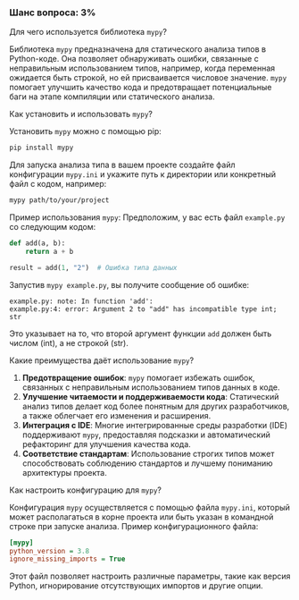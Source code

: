 ### Шанс вопроса: 3%

Для чего используется библиотека `mypy`?

Библиотека `mypy` предназначена для статического анализа типов в Python-коде. Она позволяет обнаруживать ошибки, связанные с неправильным использованием типов, например, когда переменная ожидается быть строкой, но ей присваивается числовое значение. `mypy` помогает улучшить качество кода и предотвращает потенциальные баги на этапе компиляции или статического анализа.

Как установить и использовать `mypy`?

Установить `mypy` можно с помощью pip:
```bash
pip install mypy
```

Для запуска анализа типа в вашем проекте создайте файл конфигурации `mypy.ini` и укажите путь к директории или конкретный файл с кодом, например:
```bash
mypy path/to/your/project
```

Пример использования `mypy`:
Предположим, у вас есть файл `example.py` со следующим кодом:
```python
def add(a, b):
    return a + b

result = add(1, "2")  # Ошибка типа данных
```

Запустив `mypy example.py`, вы получите сообщение об ошибке:
```
example.py: note: In function 'add':
example.py:4: error: Argument 2 to "add" has incompatible type int; str
```
Это указывает на то, что второй аргумент функции `add` должен быть числом (int), а не строкой (str).

Какие преимущества даёт использование `mypy`?

1. **Предотвращение ошибок**: `mypy` помогает избежать ошибок, связанных с неправильным использованием типов данных в коде.
2. **Улучшение читаемости и поддерживаемости кода**: Статический анализ типов делает код более понятным для других разработчиков, а также облегчает его изменения и расширения.
3. **Интеграция с IDE**: Многие интегрированные среды разработки (IDE) поддерживают `mypy`, предоставляя подсказки и автоматический рефакторинг для улучшения качества кода.
4. **Соответствие стандартам**: Использование строгих типов может способствовать соблюдению стандартов и лучшему пониманию архитектуры проекта.

Как настроить конфигурацию для `mypy`?

Конфигурация `mypy` осуществляется с помощью файла `mypy.ini`, который может располагаться в корне проекта или быть указан в командной строке при запуске анализа. Пример конфигурационного файла:
```ini
[mypy]
python_version = 3.8
ignore_missing_imports = True
```
Этот файл позволяет настроить различные параметры, такие как версия Python, игнорирование отсутствующих импортов и другие опции.